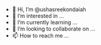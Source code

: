 - 👋 Hi, I’m @ushasreekondaiah
- 👀 I’m interested in ...
- 🌱 I’m currently learning ...
- 💞️ I’m looking to collaborate on ...
- 📫 How to reach me ...

<!---
ushasreekondaiah/ushasreekondaiah is a ✨ special ✨ repository because its `README.md` (this file) appears on your GitHub profile.
You can click the Preview link to take a look at your changes.
--->
